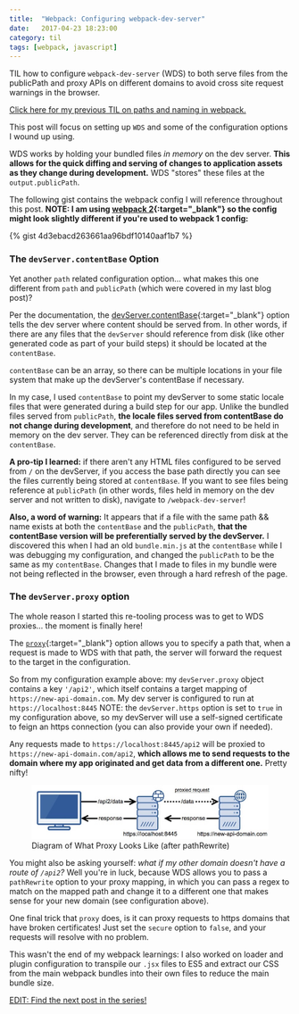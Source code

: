 ```yaml
---
title:  "Webpack: Configuring webpack-dev-server"
date:   2017-04-23 18:23:00
category: til
tags: [webpack, javascript]
---
```


TIL how to configure `webpack-dev-server` (WDS) to both serve files from the publicPath and proxy APIs on different domains to avoid cross site request warnings in the browser.

[Click here for my previous TIL on paths and naming in webpack.][previous]

This post will focus on setting up `WDS` and some of the configuration options I wound up using. 

WDS works by holding your bundled files *in memory* on the dev server. **This allows for the quick diffing and serving of changes to application assets as they change during development.** WDS "stores" these files at the `output.publicPath`.

The following gist contains the webpack config I will reference throughout this post. **NOTE: I am using [webpack 2][wp2]{:target="_blank"} so the config might look slightly different if you're used to webpack 1 config:**

{% gist 4d3ebacd263661aa96bdf10140aaf1b7 %}

### The `devServer.contentBase` Option

Yet another `path` related configuration option… what makes this one different from `path` and `publicPath` (which were covered in my last blog post)?

Per the documentation, the [devServer.contentBase][cb]{:target="_blank"} option tells the dev server where content should be served from. In other words, if there are any files that the `devServer` should reference from disk (like other generated code as part of your build steps) it should be located at the `contentBase`. 

`contentBase` can be an array, so there can be multiple locations in your file system that make up the devServer's contentBase if necessary.

In my case, I used `contentBase` to point my devServer to some static locale files that were generated during a build step for our app. Unlike the bundled files served from `publicPath`, **the locale files served from contentBase do not change during development**, and therefore do not need to be held in memory on the dev server. They can be referenced directly from disk at the `contentBase`.

**A pro-tip I learned:** if there aren't any HTML files configured to be served from `/` on the devServer, if you access the base path directly you can see the files currently being stored at `contentBase`. If you want to see files being reference at `publicPath` (in other words, files held in memory on the dev server and not written to disk), navigate to `/webpack-dev-server`! 

**Also, a word of warning:** It appears that if a file with the same path && name exists at both the `contentBase` and the `publicPath`, **that the contentBase version will be preferentially served by the devServer.** I discovered this when I had an old `bundle.min.js` at the `contentBase` while I was debugging my configuration, and changed the `publicPath` to be the same as my `contentBase`. Changes that I made to files in my bundle were not being reflected in the browser, even through a hard refresh of the page.

### The `devServer.proxy` option

The whole reason I started this re-tooling process was to get to WDS proxies... the moment is finally here! 

The [`proxy`][proxy]{:target="_blank"} option allows you to specify a path that, when a request is made to WDS with that path, the server will forward the request to the target in the configuration. 

So from my configuration example above: my `devServer.proxy` object contains a key `'/api2'`, which itself contains a target mapping of `https://new-api-domain.com`. My dev server is configured to run at `https://localhost:8445` NOTE: the `devServer.https` option is set to `true` in my configuration above, so my devServer will use a self-signed certificate to feign an https connection (you can also provide your own if needed). 

Any requests made to `https://localhost:8445/api2` will be proxied to `https://new-api-domain.com/api2`, **which allows me to send requests to the domain where my app originated and get data from a different one.** Pretty nifty!

<figure>
  <img src="/assets/images/proxiedRequest.jpg">
  <figcaption>Diagram of What Proxy Looks Like (after pathRewrite) </figcaption>
</figure>

You might also be asking yourself: *what if my other domain doesn't have a route of `/api2`?* Well you're in luck, because WDS allows you to pass a `pathRewrite` option to your proxy mapping, in which you can pass a regex to match on the mapped path and change it to a different one that makes sense for your new domain (see configuration above).

One final trick that `proxy` does, is it can proxy requests to https domains that have broken certificates! Just set the `secure` option to `false`, and your requests will resolve with no problem.

This wasn't the end of my webpack learnings: I also worked on loader and plugin configuration to transpile our `.jsx` files to ES5 and extract our CSS from the main webpack bundles into their own files to reduce the main bundle size. 

[EDIT: Find the next post in the series!][next] 

[wp2]: https://webpack.js.org/
[cb]: https://webpack.js.org/configuration/dev-server/#devserver-contentbase
[proxy]: https://webpack.js.org/configuration/dev-server/#devserver-proxy
[previous]: /til/2017-04-22-webpack-pt-1/
[next]: /til/2017-04-27-webpack-pt-3/


